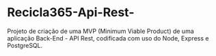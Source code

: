 # Recicla365-Api-Rest-
Projeto de criação de uma MVP (Minimum Viable Product) de uma aplicação Back-End - API Rest, codificada com uso do Node, Express e PostgreSQL.
